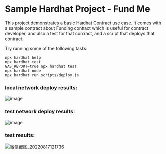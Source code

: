 # Sample Hardhat Project - Fund Me

This project demonstrates a basic Hardhat Contract use case. It comes with a sample contract about Funding contract which is useful for contract developer, and also a test for that contract, and a script that deploys that contract.

Try running some of the following tasks:

```shell
npx hardhat help
npx hardhat test
GAS_REPORT=true npx hardhat test
npx hardhat node
npx hardhat run scripts/deploy.js
```

### local network deploy results: 
![image](https://user-images.githubusercontent.com/57165451/185225666-0566b391-92ae-4f4f-abf6-28179b7f442f.png)

### test network deploy results: 
![image](https://user-images.githubusercontent.com/57165451/185225812-070d20af-5000-4f81-a177-4ab7b0a35d21.png)

### test results:   
![微信截图_20220817121736](https://user-images.githubusercontent.com/57165451/185224784-e981bd84-fc34-421d-8a44-f478a1449f5d.png)
